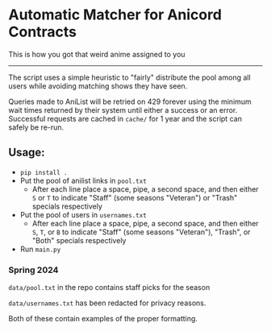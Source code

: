 # Automatic Matcher for Anicord Contracts

This is how you got that weird anime assigned to you

---

The script uses a simple heuristic to "fairly" distribute
the pool among all users while avoiding matching shows
they have seen.

Queries made to AniList will be retried on 429
forever using the minimum wait times returned by their system until either a success or
an error. Successful requests are cached in `cache/` for 1
year and the script can safely be re-run.

## Usage:

- `pip install .`
- Put the pool of anilist links in `pool.txt`
  - After each line place a space, pipe, a second space, and then either `S` or `T` to indicate "Staff" (some seasons "Veteran") or "Trash" specials respectively
- Put the pool of users in `usernames.txt`
  - After each line place a space, pipe, a second space, and then either `S`, `T`, or `B` to indicate "Staff" (some seasons "Veteran"), "Trash", or "Both" specials respectively
- Run `main.py`

### Spring 2024

`data/pool.txt` in the repo contains staff picks for the season

`data/usernames.txt` has been redacted for privacy reasons.

Both of these contain examples of the proper formatting.
